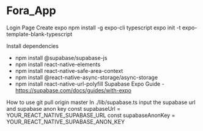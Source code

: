 # Fora_App

Login Page
Create expo 
npm install -g expo-cli typescript
expo init -t expo-template-blank-typescript 

Install dependencies 
-	npm install @supabase/supabase-js
-	npm install react-native-elements
-	npm install react-native-safe-area-context
-	npm install @react-native-async-storage/async-storage
-	npm install react-native-url-polyfill
Supabase Expo Guide - https://supabase.com/docs/guides/with-expo 

How to use
git pull origin master
In ./lib/supabase.ts input the supabase url and supabase anon key 
const supabaseUrl = YOUR_REACT_NATIVE_SUPABASE_URL
const supabaseAnonKey = YOUR_REACT_NATIVE_SUPABASE_ANON_KEY




